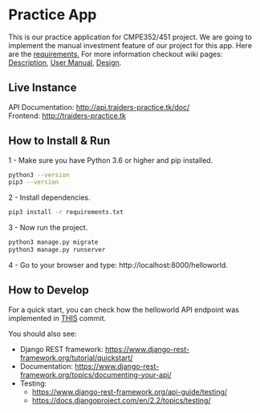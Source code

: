 # Practice App

This is our practice application for CMPE352/451 project. 
We are going to implement the manual investment feature of our project for this app. 
Here are the [requirements.](https://github.com/bounswe/bounswe2019group2/wiki/API-System-Requirements)
For more information checkout wiki pages: [Description](https://github.com/bounswe/bounswe2019group2/wiki/Brief-Description-of-Software), [User Manual](https://github.com/bounswe/bounswe2019group2/wiki/User-Manual), [Design](https://github.com/bounswe/bounswe2019group2/wiki/Design-for-API).

## Live Instance
API Documentation: http://api.traiders-practice.tk/doc/ <br>
Frontend: http://traiders-practice.tk <br>

## How to Install & Run

1 - Make sure you have Python 3.6 or higher and pip installed.
```bash
python3 --version
pip3 --version
```

2 - Install dependencies.
```bash
pip3 install -r requirements.txt
```

3 - Now run the project.
```bash
python3 manage.py migrate
python3 manage.py runserver
```

4 - Go to your browser and type: http://localhost:8000/helloworld.

## How to Develop

For a quick start, you can check how the helloworld API endpoint was implemented in [THIS](https://github.com/bounswe/bounswe2019group2/commit/3787eeabb6bb7b8c76879e076565ced3c5060181) commit.

You should also see:
- Django REST framework: https://www.django-rest-framework.org/tutorial/quickstart/
- Documentation: https://www.django-rest-framework.org/topics/documenting-your-api/
- Testing: 
    * https://www.django-rest-framework.org/api-guide/testing/
    * https://docs.djangoproject.com/en/2.2/topics/testing/

